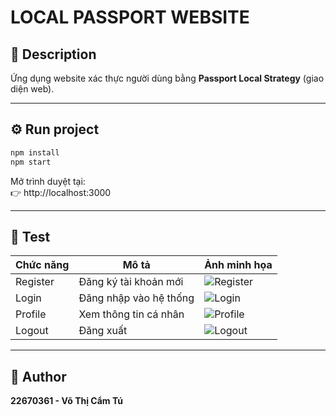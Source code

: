 # LOCAL PASSPORT WEBSITE

## 🧩 Description
Ứng dụng website xác thực người dùng bằng **Passport Local Strategy** (giao diện web).

---

## ⚙️ Run project
```bash
npm install
npm start
```

Mở trình duyệt tại:  
👉 http://localhost:3000

---

## 🧪 Test

| Chức năng | Mô tả | Ảnh minh họa |
|------------|--------|--------------|
| Register | Đăng ký tài khoản mới | ![Register](public/results/regist.png) |
| Login | Đăng nhập vào hệ thống | ![Login](public/results/login.png) |
| Profile | Xem thông tin cá nhân | ![Profile](public/results/profile.png) |
| Logout | Đăng xuất | ![Logout](public/results/logout.png) |

---

## 📘 Author
**22670361 - Võ Thị Cẩm Tú**

